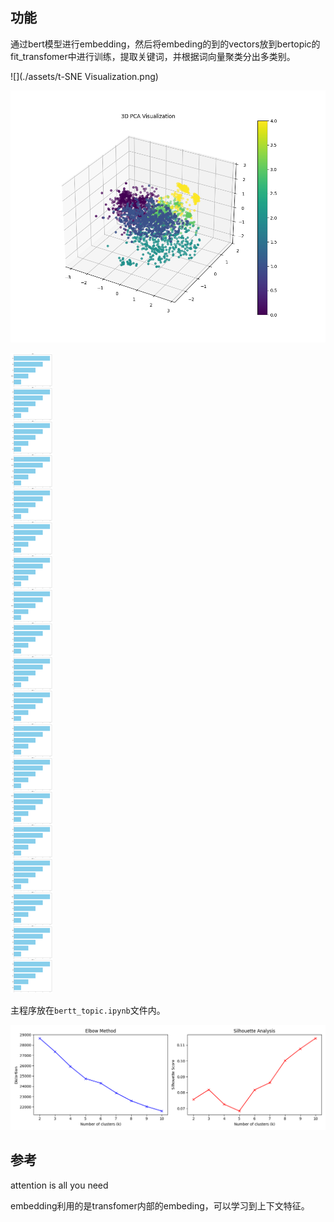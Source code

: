## 功能

通过bert模型进行embedding，然后将embeding的到的vectors放到bertopic的fit_transfomer中进行训练，提取关键词，并根据词向量聚类分出多类别。

![](./assets/t-SNE Visualization.png)

![](./assets/3d_pca_visualization.png)

![](./assets/topkeywords.png)

主程序放在`bertt_topic.ipynb`文件内。

![](./assets/clustering_analysis.png)

## 参考

attention is all you need

embedding利用的是transfomer内部的embeding，可以学习到上下文特征。